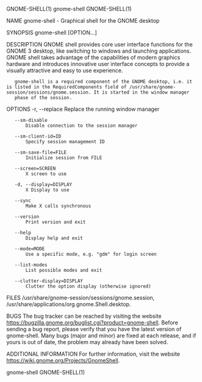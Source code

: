 GNOME-SHELL(1)                                                                                   gnome-shell                                                                                   GNOME-SHELL(1)

NAME
       gnome-shell - Graphical shell for the GNOME desktop

SYNOPSIS
       gnome-shell [OPTION...]

DESCRIPTION
       GNOME shell provides core user interface functions for the GNOME 3 desktop, like switching to windows and launching applications. GNOME shell takes advantage of the capabilities of modern graphics
       hardware and introduces innovative user interface concepts to provide a visually attractive and easy to use experience.

       gnome-shell is a required component of the GNOME desktop, i.e. it is listed in the RequiredComponents field of /usr/share/gnome-session/sessions/gnome.session. It is started in the window manager
       phase of the session.

OPTIONS
       -r, --replace
           Replace the running window manager

       --sm-disable
           Disable connection to the session manager

       --sm-client-id=ID
           Specify session management ID

       --sm-save-file=FILE
           Initialize session from FILE

       --screen=SCREEN
           X screen to use

       -d, --display=DISPLAY
           X Display to use

       --sync
           Make X calls synchronous

       --version
           Print version and exit

       --help
           Display help and exit

       --mode=MODE
           Use a specific mode, e.g. "gdm" for login screen

       --list-modes
           List possible modes and exit

       --clutter-display=DISPLAY
           Clutter the option display (otherwise ignored)

FILES
       /usr/share/gnome-session/sessions/gnome.session, /usr/share/applications/org.gnome.Shell.desktop.

BUGS
       The bug tracker can be reached by visiting the website https://bugzilla.gnome.org/buglist.cgi?product=gnome-shell. Before sending a bug report, please verify that you have the latest version of
       gnome-shell. Many bugs (major and minor) are fixed at each release, and if yours is out of date, the problem may already have been solved.

ADDITIONAL INFORMATION
       For further information, visit the website https://wiki.gnome.org/Projects/GnomeShell.

gnome-shell                                                                                                                                                                                    GNOME-SHELL(1)
